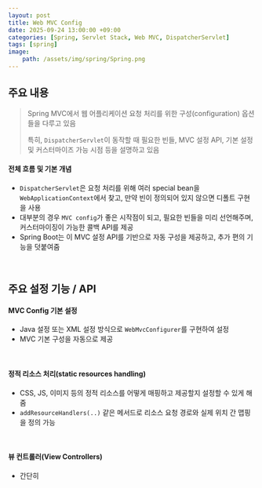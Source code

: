 ```yaml
---
layout: post
title: Web MVC Config
date: 2025-09-24 13:00:00 +09:00
categories: [Spring, Servlet Stack, Web MVC, DispatcherServlet]
tags: [spring]
image:
    path: /assets/img/spring/Spring.png
---
```


## 주요 내용

> Spring MVC에서 웹 어플리케이션 요청 처리를 위한 구성(configuration) 옵션들을 다루고 있음
>
> 특히, `DispatcherServlet`이 동작할 때 필요한 빈들, MVC 설정 API, 기본 설정 및 커스터마이즈 가능 시점 등을 설명하고 있음

#### 전체 흐름 및 기본 개념

- `DispatcherServlet`은 요청 처리를 위해 여러 special bean을 `WebApplicationContext`에서 찾고, 만약 빈이 정의되어 있지 않으면 디폴트 구현을 사용
- 대부분의 경우 `MVC config`가 좋은 시작점이 되고, 필요한 빈들을 미리 선언해주며, 커스터마이징이 가능한 콜백 API를 제공
- Spring Boot는 이 MVC 설정 API를 기반으로 자동 구성을 제공하고, 추가 편의 기능을 덧붙여줌

<br>

## 주요 설정 기능 / API

#### MVC Config 기본 설정

- Java 설정 또는 XML 설정 방식으로 `WebMvcConfigurer`를 구현하여 설정
- MVC 기본 구성을 자동으로 제공

<br>

#### 정적 리소스 처리(static resources handling)

- CSS, JS, 이미지 등의 정적 리소스를 어떻게 매핑하고 제공할지 설정할 수 있게 해줌
- `addResourceHandlers(..)` 같은 메서드로 리소스 요청 경로와 실제 위치 간 맵핑을 정의 가능

<br>

#### 뷰 컨트롤러(View Controllers)

- 간단히 